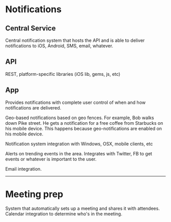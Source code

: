 # Notifications

## Central Service
Central notification system that hosts the API and is able to deliver notifications to iOS, Android, SMS, email, whatever.

## API
REST, platform-specific libraries (iOS lib, gems, js, etc)

## App
Provides notifications with complete user control of when and how notifications are delivered.

Geo-based notifications based on geo fences. For example, Bob walks down Pike street. He gets a notification for a free coffee from Starbucks on his mobile device. This happens because geo-notifications are enabled on his mobile device.

Notification system integration with Windows, OSX, mobile clients, etc

Alerts on trending events in the area. Integrates with Twitter, FB to get events or whatever is important to the user.

Email integration.

---

# Meeting prep

System that automatically sets up a meeting and shares it with attendees. Calendar integration to determine who's in the meeting.